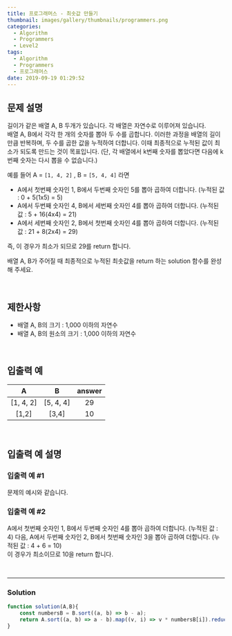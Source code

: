 ```yaml
---
title: 프로그래머스 - 최솟값 만들기
thumbnail: images/gallery/thumbnails/programmers.png
categories:
  - Algorithm
  - Programmers
  - Level2
tags:
  - Algorithm
  - Programmers
  - 프로그래머스
date: 2019-09-19 01:29:52
---
```


## 문제 설명
길이가 같은 배열 A, B 두개가 있습니다. 각 배열은 자연수로 이루어져 있습니다.  
배열 A, B에서 각각 한 개의 숫자를 뽑아 두 수를 곱합니다. 이러한 과정을 배열의 길이만큼 반복하며, 두 수를 곱한 값을 누적하여 더합니다. 
이때 최종적으로 누적된 값이 최소가 되도록 만드는 것이 목표입니다. (단, 각 배열에서 k번째 숫자를 뽑았다면 다음에 k번째 숫자는 다시 뽑을 수 없습니다.)

예를 들어 A = `[1, 4, 2]` , B = `[5, 4, 4]` 라면

- A에서 첫번째 숫자인 1, B에서 두번째 숫자인 5를 뽑아 곱하여 더합니다. (누적된 값 : 0 + 5(1x5) = 5)
- A에서 두번째 숫자인 4, B에서 세번째 숫자인 4를 뽑아 곱하여 더합니다. (누적된 값 : 5 + 16(4x4) = 21)
- A에서 세번째 숫자인 2, B에서 첫번째 숫자인 4를 뽑아 곱하여 더합니다. (누적된 값 : 21 + 8(2x4) = 29)

즉, 이 경우가 최소가 되므로 29를 return 합니다.

배열 A, B가 주어질 때 최종적으로 누적된 최솟값을 return 하는 solution 함수를 완성해 주세요.

<br/>
<!-- more -->

## 제한사항
- 배열 A, B의 크기 : 1,000 이하의 자연수
- 배열 A, B의 원소의 크기 : 1,000 이하의 자연수

<br/>

## 입출력 예
| A | B | answer |
| :---: | :---: | :---: |
| [1, 4, 2] | [5, 4, 4] | 29 |
| [1,2] | [3,4] | 10 |

<br/>

## 입출력 예 설명

### 입출력 예 #1
문제의 예시와 같습니다.

### 입출력 예 #2
A에서 첫번째 숫자인 1, B에서 두번째 숫자인 4를 뽑아 곱하여 더합니다. (누적된 값 : 4) 
다음, A에서 두번째 숫자인 2, B에서 첫번째 숫자인 3을 뽑아 곱하여 더합니다. (누적된 값 : 4 + 6 = 10)   
이 경우가 최소이므로 10을 return 합니다.

<br/>

---

### Solution
```javascript
function solution(A,B){
    const numbersB = B.sort((a, b) => b - a);
    return A.sort((a, b) => a - b).map((v, i) => v * numbersB[i]).reduce((target, number) => target + number, 0)
}
```